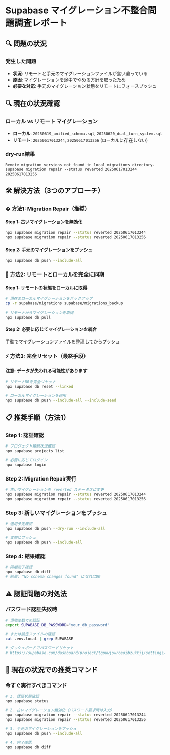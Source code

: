 # Supabase マイグレーション不整合問題調査レポート

## 🔍 問題の状況

### 発生した問題
- **状況**: リモートと手元のマイグレーションファイルが食い違っている
- **原因**: マイグレーションを途中でやめる方針を取ったため
- **必要な対応**: 手元のマイグレーション状態をリモートにフォースプッシュ

## 🔍 現在の状況確認

### ローカル vs リモート マイグレーション
- **ローカル**: `20250619_unified_schema.sql`, `20250620_dual_turn_system.sql`
- **リモート**: `20250617013244`, `20250617013256` (ローカルに存在しない)

### dry-run結果
```
Remote migration versions not found in local migrations directory.
supabase migration repair --status reverted 20250617013244 20250617013256
```

## 🛠️ 解決方法（3つのアプローチ）

### � 方法1: Migration Repair（推奨）

#### Step 1: 古いマイグレーションを無効化
```bash
npx supabase migration repair --status reverted 20250617013244
npx supabase migration repair --status reverted 20250617013256
```

#### Step 2: 手元のマイグレーションをプッシュ
```bash
npx supabase db push --include-all
```

### 🔄 方法2: リモートとローカルを完全に同期

#### Step 1: リモートの状態をローカルに取得
```bash
# 現在のローカルマイグレーションをバックアップ
cp -r supabase/migrations supabase/migrations_backup

# リモートからマイグレーションを取得
npx supabase db pull
```

#### Step 2: 必要に応じてマイグレーションを統合
手動でマイグレーションファイルを整理してからプッシュ

### ⚡ 方法3: 完全リセット（最終手段）

#### 注意: データが失われる可能性があります
```bash
# リモートDBを完全リセット
npx supabase db reset --linked

# ローカルマイグレーションを適用
npx supabase db push --include-all --include-seed
```

## 📋 推奨手順（方法1）

### Step 1: 認証確認
```bash
# プロジェクト接続状況確認
npx supabase projects list

# 必要に応じてログイン
npx supabase login
```

### Step 2: Migration Repair実行
```bash
# 古いマイグレーションを reverted ステータスに変更
npx supabase migration repair --status reverted 20250617013244
npx supabase migration repair --status reverted 20250617013256
```

### Step 3: 新しいマイグレーションをプッシュ
```bash
# 適用予定確認
npx supabase db push --dry-run --include-all

# 実際にプッシュ
npx supabase db push --include-all
```

### Step 4: 結果確認
```bash
# 同期完了確認
npx supabase db diff
# 結果: "No schema changes found" になればOK
```

## ⚠️ 認証問題の対処法

### パスワード認証失敗時
```bash
# 環境変数での認証
export SUPABASE_DB_PASSWORD="your_db_password"

# または設定ファイルの確認
cat .env.local | grep SUPABASE

# ダッシュボードでパスワードリセット
# https://supabase.com/dashboard/project/tgpuwjowroeoibzuktjj/settings/database
```

## 🎯 現在の状況での推奨コマンド

### 今すぐ実行すべきコマンド
```bash
# 1. 認証状態確認
npx supabase status

# 2. 古いマイグレーション無効化（パスワード要求時は入力）
npx supabase migration repair --status reverted 20250617013244
npx supabase migration repair --status reverted 20250617013256

# 3. 手元のマイグレーションをプッシュ
npx supabase db push --include-all

# 4. 完了確認
npx supabase db diff
```
